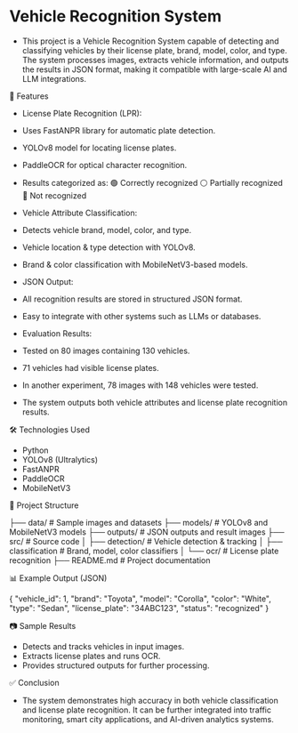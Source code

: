 # Vehicle Recognition System
- This project is a Vehicle Recognition System capable of detecting and classifying vehicles by their license plate, brand, model, color, and type. The system processes images, extracts vehicle information, and outputs the results in JSON format, making it compatible with large-scale AI and LLM integrations.


🚀 Features

- License Plate Recognition (LPR):
- Uses FastANPR library for automatic plate detection.
- YOLOv8 model for locating license plates.
- PaddleOCR for optical character recognition.
- Results categorized as:
🟢 Correctly recognized
⚪ Partially recognized
🔴 Not recognized


- Vehicle Attribute Classification:
- Detects vehicle brand, model, color, and type.
- Vehicle location & type detection with YOLOv8.
- Brand & color classification with MobileNetV3-based models.

- JSON Output:
- All recognition results are stored in structured JSON format.
- Easy to integrate with other systems such as LLMs or databases.

- Evaluation Results:
- Tested on 80 images containing 130 vehicles.
- 71 vehicles had visible license plates.
- In another experiment, 78 images with 148 vehicles were tested.
- The system outputs both vehicle attributes and license plate recognition results.

🛠️ Technologies Used

- Python
- YOLOv8 (Ultralytics)
- FastANPR
- PaddleOCR
- MobileNetV3

📂 Project Structure

├── data/              # Sample images and datasets
├── models/            # YOLOv8 and MobileNetV3 models
├── outputs/           # JSON outputs and result images
├── src/               # Source code
│   ├── detection/     # Vehicle detection & tracking
│   ├── classification # Brand, model, color classifiers
│   └── ocr/           # License plate recognition
├── README.md          # Project documentation


📊 Example Output (JSON)

{
  "vehicle_id": 1,
  "brand": "Toyota",
  "model": "Corolla",
  "color": "White",
  "type": "Sedan",
  "license_plate": "34ABC123",
  "status": "recognized"
}

📷 Sample Results

- Detects and tracks vehicles in input images.
- Extracts license plates and runs OCR.
- Provides structured outputs for further processing.



✅ Conclusion
- The system demonstrates high accuracy in both vehicle classification and license plate recognition. It can be further integrated into traffic monitoring, smart city applications, and AI-driven analytics systems.


























